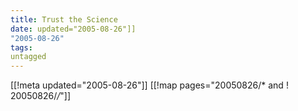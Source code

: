 ```yaml
---
title: Trust the Science
date: updated="2005-08-26"]]
"2005-08-26"
tags:
untagged
---
```

[[!meta updated="2005-08-26"]]
[[!map pages="20050826/* and ! 20050826/*/*"]]
